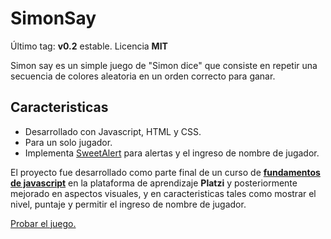 # SimonSay
Último tag: **v0.2** estable.
Licencia **MIT**

Simon say es un simple juego de "Simon dice" que consiste en repetir una secuencia de colores aleatoria en un orden correcto para ganar.
## Caracteristicas
- Desarrollado con Javascript, HTML y CSS.
- Para un solo jugador.
- Implementa [SweetAlert](https://sweetalert.js.org/http:// "SweetAlert") para alertas y el ingreso de nombre de jugador.

El proyecto fue desarrollado como parte final de un curso de **[fundamentos de javascript](https://platzi.com/cursos/fundamentos-javascript/http:// "fundamentos de javascript")** en la plataforma de aprendizaje **Platzi** y posteriormente mejorado en aspectos visuales, y en caracteristicas tales como mostrar el nivel, puntaje y permitir el ingreso de nombre de jugador.

[Probar el juego.](https://osvaldozakowicz.github.io/simonSays/http:// "Probar el juego.")
